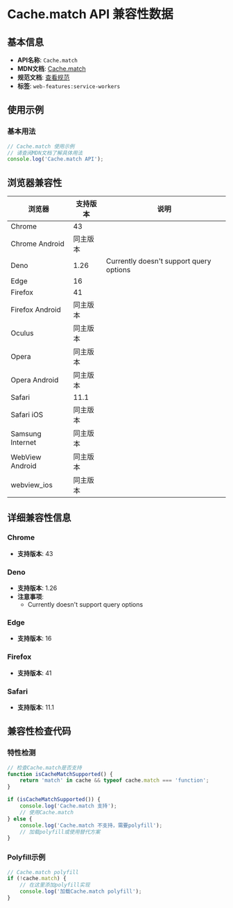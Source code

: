 # Cache.match API 兼容性数据

## 基本信息

- **API名称**: `Cache.match`
- **MDN文档**: [Cache.match](https://developer.mozilla.org/docs/Web/API/Cache/match)
- **规范文档**: [查看规范](https://w3c.github.io/ServiceWorker/#cache-match)
- **标签**: `web-features:service-workers`

## 使用示例

### 基本用法

```javascript
// Cache.match 使用示例
// 请查阅MDN文档了解具体用法
console.log('Cache.match API');
```

## 浏览器兼容性

| 浏览器 | 支持版本 | 说明 |
|--------|----------|------|
| Chrome | 43 |  |
| Chrome Android | 同主版本 |  |
| Deno | 1.26 | Currently doesn't support query options |
| Edge | 16 |  |
| Firefox | 41 |  |
| Firefox Android | 同主版本 |  |
| Oculus | 同主版本 |  |
| Opera | 同主版本 |  |
| Opera Android | 同主版本 |  |
| Safari | 11.1 |  |
| Safari iOS | 同主版本 |  |
| Samsung Internet | 同主版本 |  |
| WebView Android | 同主版本 |  |
| webview_ios | 同主版本 |  |

## 详细兼容性信息

### Chrome

- **支持版本**: 43

### Deno

- **支持版本**: 1.26
- **注意事项**:
  - Currently doesn't support query options

### Edge

- **支持版本**: 16

### Firefox

- **支持版本**: 41

### Safari

- **支持版本**: 11.1

## 兼容性检查代码

### 特性检测

```javascript
// 检查Cache.match是否支持
function isCacheMatchSupported() {
    return 'match' in cache && typeof cache.match === 'function';
}

if (isCacheMatchSupported()) {
    console.log('Cache.match 支持');
    // 使用Cache.match
} else {
    console.log('Cache.match 不支持，需要polyfill');
    // 加载polyfill或使用替代方案
}
```

### Polyfill示例

```javascript
// Cache.match polyfill
if (!cache.match) {
    // 在这里添加polyfill实现
    console.log('加载Cache.match polyfill');
}
```

